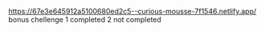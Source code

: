 https://67e3e645912a5100680ed2c5--curious-mousse-7f1546.netlify.app/  bonus chellenge 1 completed 2 not completed

